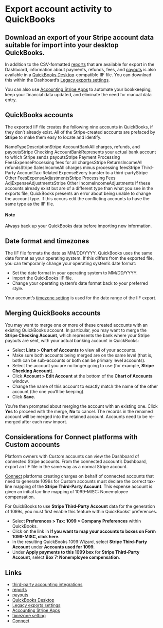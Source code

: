 # Export account activity to QuickBooks

## Download an export of your Stripe account data suitable for import into your desktop QuickBooks.

In addition to the CSV-formatted
[reports](https://docs.stripe.com/stripe-reports) that are available for export
in the Dashboard, information about payments, refunds, fees, and
[payouts](https://docs.stripe.com/payouts) is also available in a [QuickBooks
Desktop](http://quickbooks.intuit.com/)-compatible IIF file. You can download
this within the Dashboard’s [Legacy exports
settings](https://dashboard.stripe.com/account/legacy_exports).

You can also use [Accounting Stripe
Apps](https://marketplace.stripe.com/categories/accounting) to automate your
bookkeeping, keep your financial data updated, and eliminate the need for manual
data entry.

## QuickBooks accounts

The exported IIF file creates the following nine accounts in QuickBooks, if they
don’t already exist. All of the Stripe-created accounts are prefaced by
**Stripe** to make them easy to locate and identify.

NameTypeDescriptionStripe AccountBankAll charges, refunds, and payoutsStripe
Checking AccountBankRepresents your actual bank account to which Stripe sends
payoutsStripe Payment Processing FeesExpenseProcessing fees for all
chargesStripe ReturnsIncomeAll refundsStripe SalesIncomeAll charges minus
processing feesStripe Third-Party AccountTax-Related ExpenseEvery transfer to a
third-partyStripe Other FeesExpenseAdjustmentsStripe Processing Fees
AdjExpenseAdjustmentsStripe Other IncomeIncomeAdjustments
If these accounts already exist but are of a different type than what you see in
the exports file, QuickBooks presents an error about being unable to change the
account type. If this occurs edit the conflicting accounts to have the same type
as the IIF file.

#### Note

Always back up your QuickBooks data before importing new information.

## Date format and timezones

The IIF file formats the date as MM/DD/YYYY. QuickBooks uses the same date
format as your operating system. If this differs from the exported file, you can
temporarily change your operating system’s date format:

- Set the date format in your operating system to MM/DD/YYYY.
- Import the QuickBooks IIF file.
- Change your operating system’s date format back to your preferred style.

Your account’s [timezone setting](https://dashboard.stripe.com/settings/account)
is used for the date range of the IIF export.

## Merging QuickBooks accounts

You may want to merge one or more of these created accounts with an existing
QuickBooks account. In particular, you may want to merge the **Stripe Checking
Account**, which represents the bank where your Stripe payouts are sent, with
your actual banking account in QuickBooks:

- Select **Lists > Chart of Accounts** to view all of your accounts.
- Make sure both accounts being merged are on the same level (that is, both can
be sub-accounts or both can be primary level accounts).
- Select the account you are no longer going to use (for example, **Stripe
Checking Account**).
- Click **Account > Edit Account** at the bottom of the **Chart of Accounts**
window.
- Change the name of this account to exactly match the name of the other account
(the one you’ll be keeping).
- Click **Save**.

You’re then prompted about merging the account with an existing one. Click
**Yes** to proceed with the merge, **No** to cancel. The records in the renamed
account will be merged into the retained account. Accounts need to be re-merged
after each new import.

## Considerations for Connect platforms with Custom accounts

Platform owners with Custom accounts can view the Dashboard of connected Stripe
accounts. From the connected account’s Dashboard, export an IIF file in the same
way as a normal Stripe account.

[Connect](https://docs.stripe.com/connect) platforms creating charges on behalf
of connected accounts that need to generate 1099s for Custom accounts must
declare the correct tax-line mapping of the **Stripe Third-Party Account**. This
expense account is given an initial tax-line mapping of 1099-MISC: Nonemployee
compensation.

For QuickBooks to use **Stripe Third-Party Account** data for the generation of
1099s, you must first enable this feature within QuickBooks’ preferences.

- Select **Preferences > Tax: 1099 > Company Preferences** within QuickBooks.
- Click on the link in **If you want to map your accounts to boxes on Form
1099-MISC, click here**.
- In the resulting QuickBooks 1099 Wizard, select **Stripe Third-Party Account**
under **Accounts used for 1099**.
- Under **Apply payments to this 1099 box** for **Stripe Third-Party Account**,
select **Box 7: Nonemployee compensation**.

## Links

- [third-party accounting
integrations](https://stripe.partners/?f_category=accounting)
- [reports](https://docs.stripe.com/stripe-reports)
- [payouts](https://docs.stripe.com/payouts)
- [QuickBooks Desktop](http://quickbooks.intuit.com/)
- [Legacy exports settings](https://dashboard.stripe.com/account/legacy_exports)
- [Accounting Stripe Apps](https://marketplace.stripe.com/categories/accounting)
- [timezone setting](https://dashboard.stripe.com/settings/account)
- [Connect](https://docs.stripe.com/connect)